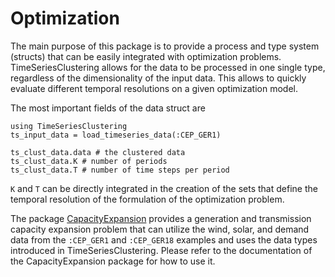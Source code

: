 Optimization
============
The main purpose of this package is to provide a process and type system (structs) that can be easily integrated with optimization problems. TimeSeriesClustering allows for the data to be processed in one single type, regardless of the dimensionality of the input data. This allows to quickly evaluate different temporal resolutions on a given optimization model.

The most important fields of the data struct are
```@setup opt
using TimeSeriesClustering
ts_input_data = load_timeseries_data(:CEP_GER1)
```
```@repl opt
ts_clust_data.data # the clustered data
ts_clust_data.K # number of periods
ts_clust_data.T # number of time steps per period
```
`K` and `T` can be directly integrated in the creation of the sets that define the temporal resolution of the formulation of the optimization problem.

The package [CapacityExpansion](https://github.com/YoungFaithful/CapacityExpansion.jl) provides a generation and transmission capacity expansion problem that can utilize the wind, solar, and demand data from the `:CEP_GER1` and `:CEP_GER18` examples and uses the data types introduced in TimeSeriesClustering. Please refer to the documentation of the CapacityExpansion package for how to use it.
